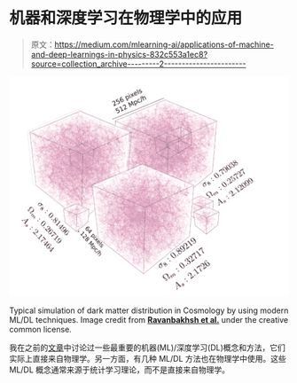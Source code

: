 # 机器和深度学习在物理学中的应用

> 原文：<https://medium.com/mlearning-ai/applications-of-machine-and-deep-learnings-in-physics-832c553a1ec8?source=collection_archive---------2----------------------->

![](img/33b2a234dbfe7f646631df24bf6fca1a.png)

Typical simulation of dark matter distribution in Cosmology by using modern ML/DL techniques. Image credit from [**Ravanbakhsh et al.**](https://arxiv.org/pdf/1711.02033.pdf) under the creative common license.

我在之前的[文章](https://towardsdatascience.com/three-statistical-physics-concepts-and-methods-used-in-machine-learning-f9cc9f732c4)中讨论过一些最重要的机器(ML)/深度学习(DL)概念和方法，它们实际上直接来自物理学。另一方面，有几种 ML/DL 方法也在物理学中使用。这些 ML/DL 概念通常来源于统计学习理论，而不是直接来自物理学。